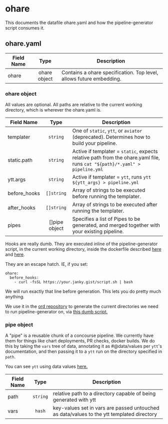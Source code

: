# ohare

This documents the datafile ohare.yaml and how the pipeline-generator script consumes it.

## ohare.yaml

Field Name        | Type             | Description
------------------|:----------------:|--------------------------------------------------
ohare             | ohare object    | Contains a ohare specification. Top level, allows future embedding.

### ohare object

All values are optional. All paths are relative to the current working directory, which is wherever the ohare.yaml
is.

Field Name      | Type             | Description
----------------|:----------------:|--------------------------------------------------
templater       | `string`         | One of `static`, `ytt`, or `aviator` (deprecated). Determines how to build your pipeline.
static.path     | `string`         | Active if templater = `static`, expects relative path from the ohare.yaml file, runs `cat "${path}/*.yaml" > pipeline.yml`
ytt.args        | `string`         | Active if templater = `ytt`, runs `ytt ${ytt_args} > pipeline.yml`
before_hooks    | `[]string`       | Array of strings to be executed before running the templater.
after_hooks     | `[]string`       | Array of strings to be executed after running the templater.
pipes           | []pipe object    | Specifies a list of Pipes to be generated, and merged together with your existing pipeline.

Hooks are really dumb. They are executed inline of the pipeline-generator script, in the current working directory, inside the dockerfile
described [here](https://github.com/spothero/mdw/blob/master/task-pipeline-generator/Dockerfile) and [here](https://github.com/spothero/mdw/blob/master/baseline/Dockerfile).

They are an escape hatch. IE, if you set:

```
ohare:
  before_hooks:
    - curl -fsSL https://your.janky.gist/script.sh | bash
```

We will run exactly that line before generation. This lets you do pretty much anything.

We use it in the [ord repository](https://github.com/spothero/ord/blob/master/ohare.yaml) to generate the current directories
we need to run pipeline-generator on, via [this dumb script.](https://github.com/spothero/ord/blob/master/factory/generate_pipes)

### pipe object

A "pipe" is a reusable chunk of a concourse pipeline. We currently have them for things like chart deployments, PR checks, docker builds.
We do this by taking the `vars` tree of data, annotating it as #@data/values per `ytt`'s documentation, and then passing it to a `ytt` run
on the directory specified in `path`.

You can see `ytt` using data values [here.](https://get-ytt.io/#example:example-load-data-values)

Field Name      | Type             | Description
----------------|:----------------:|--------------------------------------------------
path            | `string`         | relative path to a directory capable of being generated with ytt
vars            | `hash`           | key-values set in vars are passed untouched as data/values to the ytt templated directory
